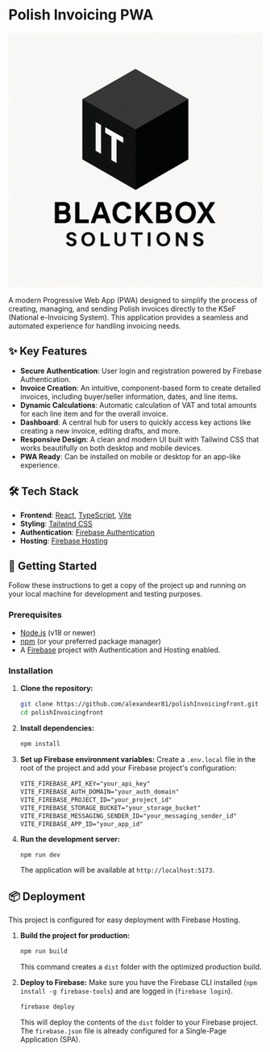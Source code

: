 # Polish Invoicing PWA

![Logo](src/assets/logo.png)

A modern Progressive Web App (PWA) designed to simplify the process of creating, managing, and sending Polish invoices directly to the KSeF (National e-Invoicing System). This application provides a seamless and automated experience for handling invoicing needs.

## ✨ Key Features

- **Secure Authentication**: User login and registration powered by Firebase Authentication.
- **Invoice Creation**: An intuitive, component-based form to create detailed invoices, including buyer/seller information, dates, and line items.
- **Dynamic Calculations**: Automatic calculation of VAT and total amounts for each line item and for the overall invoice.
- **Dashboard**: A central hub for users to quickly access key actions like creating a new invoice, editing drafts, and more.
- **Responsive Design**: A clean and modern UI built with Tailwind CSS that works beautifully on both desktop and mobile devices.
- **PWA Ready**: Can be installed on mobile or desktop for an app-like experience.

## 🛠️ Tech Stack

- **Frontend**: [React](https://reactjs.org/), [TypeScript](https://www.typescriptlang.org/), [Vite](https://vitejs.dev/)
- **Styling**: [Tailwind CSS](https://tailwindcss.com/)
- **Authentication**: [Firebase Authentication](https://firebase.google.com/docs/auth)
- **Hosting**: [Firebase Hosting](https://firebase.google.com/docs/hosting)

## 🚀 Getting Started

Follow these instructions to get a copy of the project up and running on your local machine for development and testing purposes.

### Prerequisites

- [Node.js](https://nodejs.org/) (v18 or newer)
- [npm](https://www.npmjs.com/) (or your preferred package manager)
- A [Firebase](https://firebase.google.com/) project with Authentication and Hosting enabled.

### Installation

1.  **Clone the repository:**
    ```sh
    git clone https://github.com/alexandear81/polishInvoicingfront.git
    cd polishInvoicingfront
    ```

2.  **Install dependencies:**
    ```sh
    npm install
    ```

3.  **Set up Firebase environment variables:**
    Create a `.env.local` file in the root of the project and add your Firebase project's configuration:
    ```env
    VITE_FIREBASE_API_KEY="your_api_key"
    VITE_FIREBASE_AUTH_DOMAIN="your_auth_domain"
    VITE_FIREBASE_PROJECT_ID="your_project_id"
    VITE_FIREBASE_STORAGE_BUCKET="your_storage_bucket"
    VITE_FIREBASE_MESSAGING_SENDER_ID="your_messaging_sender_id"
    VITE_FIREBASE_APP_ID="your_app_id"
    ```

4.  **Run the development server:**
    ```sh
    npm run dev
    ```
    The application will be available at `http://localhost:5173`.

## 📦 Deployment

This project is configured for easy deployment with Firebase Hosting.

1.  **Build the project for production:**
    ```sh
    npm run build
    ```
    This command creates a `dist` folder with the optimized production build.

2.  **Deploy to Firebase:**
    Make sure you have the Firebase CLI installed (`npm install -g firebase-tools`) and are logged in (`firebase login`).
    ```sh
    firebase deploy
    ```
    This will deploy the contents of the `dist` folder to your Firebase project. The `firebase.json` file is already configured for a Single-Page Application (SPA).


